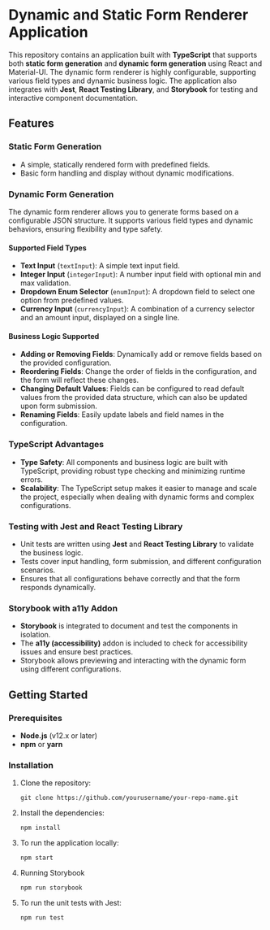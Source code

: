 # Dynamic and Static Form Renderer Application

This repository contains an application built with **TypeScript** that supports both **static form generation** and **dynamic form generation** using React and Material-UI. The dynamic form renderer is highly configurable, supporting various field types and dynamic business logic. The application also integrates with **Jest**, **React Testing Library**, and **Storybook** for testing and interactive component documentation.

## Features

### Static Form Generation

- A simple, statically rendered form with predefined fields.
- Basic form handling and display without dynamic modifications.

### Dynamic Form Generation

The dynamic form renderer allows you to generate forms based on a configurable JSON structure. It supports various field types and dynamic behaviors, ensuring flexibility and type safety.

#### Supported Field Types

- **Text Input** (`textInput`): A simple text input field.
- **Integer Input** (`integerInput`): A number input field with optional min and max validation.
- **Dropdown Enum Selector** (`enumInput`): A dropdown field to select one option from predefined values.
- **Currency Input** (`currencyInput`): A combination of a currency selector and an amount input, displayed on a single line.

#### Business Logic Supported

- **Adding or Removing Fields**: Dynamically add or remove fields based on the provided configuration.
- **Reordering Fields**: Change the order of fields in the configuration, and the form will reflect these changes.
- **Changing Default Values**: Fields can be configured to read default values from the provided data structure, which can also be updated upon form submission.
- **Renaming Fields**: Easily update labels and field names in the configuration.

### TypeScript Advantages

- **Type Safety**: All components and business logic are built with TypeScript, providing robust type checking and minimizing runtime errors.
- **Scalability**: The TypeScript setup makes it easier to manage and scale the project, especially when dealing with dynamic forms and complex configurations.

### Testing with Jest and React Testing Library

- Unit tests are written using **Jest** and **React Testing Library** to validate the business logic.
- Tests cover input handling, form submission, and different configuration scenarios.
- Ensures that all configurations behave correctly and that the form responds dynamically.

### Storybook with a11y Addon

- **Storybook** is integrated to document and test the components in isolation.
- The **a11y (accessibility)** addon is included to check for accessibility issues and ensure best practices.
- Storybook allows previewing and interacting with the dynamic form using different configurations.

## Getting Started

### Prerequisites

- **Node.js** (v12.x or later)
- **npm** or **yarn**

### Installation

1. Clone the repository:

   ```
   git clone https://github.com/yourusername/your-repo-name.git
   ```

2. Install the dependencies:

   ```
   npm install
   ```

3. To run the application locally:

   ```
   npm start
   ```

4. Running Storybook

   ```
   npm run storybook
   ```

5. To run the unit tests with Jest:
   ```
   npm run test
   ```
